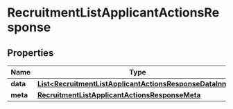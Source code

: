 

# RecruitmentListApplicantActionsResponse


## Properties

| Name | Type | Description | Notes |
|------------ | ------------- | ------------- | -------------|
|**data** | [**List&lt;RecruitmentListApplicantActionsResponseDataInner&gt;**](RecruitmentListApplicantActionsResponseDataInner.md) |  |  [optional] |
|**meta** | [**RecruitmentListApplicantActionsResponseMeta**](RecruitmentListApplicantActionsResponseMeta.md) |  |  [optional] |



